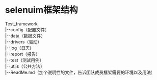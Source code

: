 # selenuim框架结构
Test_framework<br>
    |--config（配置文件）<br>
    |--data（数据文件）<br>
    |--drivers（驱动）<br>
    |--log（日志）<br>
    |--report（报告）<br>
    |--test（测试用例）<br>
    |--utils（公共方法）<br>
    |--ReadMe.md（加个说明性的文件，告诉团队成员框架需要的环境以及用法）<br>

